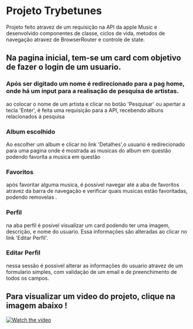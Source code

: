 # Projeto Trybetunes
Projeto  feito atravez de um requisição na API da apple Music e desenvolvido  componentes de classe, ciclos de vida, metodos de navegação atravez de BrowserRouter e controle de state.

## Na pagina inicial, tem-se um card com objetivo de fazer o login de um usuario.

### Após ser digitado um nome é redirecionado para a pag home, onde há um input para a realisação de pesquisa de artistas.
ao colocar o nome de um artista e clicar no botão 'Pesquisar' ou apertar a tecla 'Enter', é feita uma requisição para a API, recebendo albuns relacionados á pesquisa 

### Album escolhido
Ao escolher um album e clicar no link 'Detalhes',o usuario é redirecionado para uma pagina onde é mostrada as musicas do album em questão podendo favorita a musica em questão

### Favoritos 
após favoritar alguma musica, é possivel navegar até a aba de favoritos atravez da barra de navegação e verificar quais musicas estão favoritadas, podendo removelas . 
### Perfil
na aba perfil é posivel visualizar um card podendo ter uma imagem, descrição, e nome do usuario. Essa informações são alteradas ao clicar no link 'Editar Perfil'.
### Editar Perfil
nessa sessão é possivel alterar as informações do usuario atravez de um formulario simples, com validação de um email e de preenchimento de todos os campos. 

## Para visualizar um video do projeto, clique na imagem abaixo !

[![Watch the video](https://encrypted-tbn0.gstatic.com/images?q=tbn:ANd9GcTvX7XjW8SbO7M8RFY41EYr8WtFq9QouZ7L5A&usqp=CAU)](https://youtu.be/rRqx4zHnMZA)



